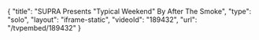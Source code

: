 {
    "title": "SUPRA Presents \"Typical Weekend\" By After The Smoke",
    "type": "solo",
    "layout": "iframe-static",
    "videoId": "189432",
    "url": "\/tvpembed\/189432"
}